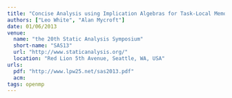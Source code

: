 ```yaml
---
title: "Concise Analysis using Implication Algebras for Task-Local Memory Optimisation"
authors: ["Leo White", "Alan Mycroft"]
date: 01/06/2013
venue:
  name: "the 20th Static Analysis Symposium"
  short-name: "SAS13"
  url: "http://www.staticanalysis.org/"
  location: "Red Lion 5th Avenue, Seattle, WA, USA"
urls:
  pdf: "http://www.lpw25.net/sas2013.pdf"
  acm:
tags: openmp
---
```


